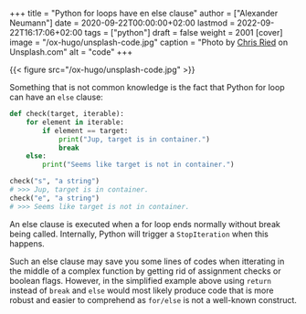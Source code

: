 +++
title = "Python for loops have en else clause"
author = ["Alexander Neumann"]
date = 2020-09-22T00:00:00+02:00
lastmod = 2022-09-22T16:17:06+02:00
tags = ["python"]
draft = false
weight = 2001
[cover]
  image = "/ox-hugo/unsplash-code.jpg"
  caption = "Photo by [Chris Ried](https://unsplash.com/@cdr6934) on Unsplash.com"
  alt = "code"
+++

<div class="skipRender">

{{< figure src="/ox-hugo/unsplash-code.jpg" >}}

</div>

Something that is not common knowledge is the fact that Python for loop can have an `else` clause:

```python
def check(target, iterable):
    for element in iterable:
        if element == target:
            print("Jup, target is in container.")
            break
    else:
        print("Seems like target is not in container.")

check("s", "a string")
# >>> Jup, target is in container.
check("e", "a string")
# >>> Seems like target is not in container.
```

An else clause is executed when a for loop ends normally without break being called.
Internally, Python will trigger a `StopIteration` when this happens.

Such an else clause may save you some lines of codes when itterating in the middle of a complex function by getting rid of assignment checks or boolean flags.
However, in the simplified example above using `return` instead of `break` and `else` would most likely produce code that is more robust and easier to comprehend as `for/else` is not a well-known construct.